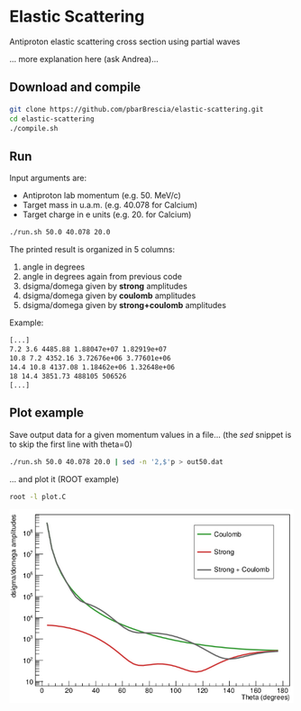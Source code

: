 # Elastic Scattering

Antiproton elastic scattering cross section using partial waves

... more explanation here (ask Andrea)...

## Download and compile

```bash
git clone https://github.com/pbarBrescia/elastic-scattering.git
cd elastic-scattering
./compile.sh
```

## Run

Input arguments are:

- Antiproton lab momentum (e.g. 50. MeV/c)
- Target mass in u.a.m. (e.g. 40.078 for Calcium)
- Target charge in e units (e.g. 20. for Calcium)

```bash
./run.sh 50.0 40.078 20.0
```

The printed result is organized in 5 columns: 

1. angle in degrees
2. angle in degrees again from previous code
3. dsigma/domega given by **strong** amplitudes
4. dsigma/domega given by **coulomb** amplitudes
5. dsigma/domega given by **strong+coulomb** amplitudes

Example:

```
[...]
7.2 3.6 4485.88 1.88047e+07 1.82919e+07
10.8 7.2 4352.16 3.72676e+06 3.77601e+06
14.4 10.8 4137.08 1.18462e+06 1.32648e+06
18 14.4 3851.73 488105 506526
[...]
```

## Plot example

Save output data for a given momentum values in a file... (the *sed* snippet is to skip the first line with theta=0)

```bash
./run.sh 50.0 40.078 20.0 | sed -n '2,$'p > out50.dat
```

... and plot it (ROOT example)

```bash
root -l plot.C
```

![](fig/example_fig_root.png)
